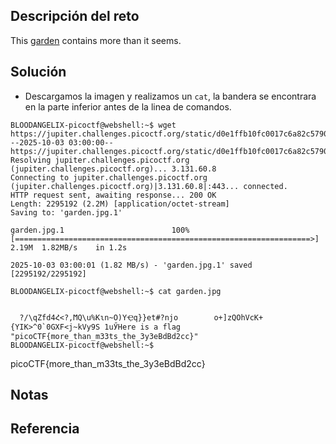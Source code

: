 ## Descripción del reto
This [garden](https://jupiter.challenges.picoctf.org/static/d0e1ffb10fc0017c6a82c57900f3ffe3/garden.jpg) contains more than it seems.

## Solución
- Descargamos la imagen y realizamos un `cat`, la bandera se encontrara en la parte inferior antes de la linea de comandos.
```
BLOODANGELIX-picoctf@webshell:~$ wget https://jupiter.challenges.picoctf.org/static/d0e1ffb10fc0017c6a82c57900f3ffe3/garden.jpg
--2025-10-03 03:00:00--  https://jupiter.challenges.picoctf.org/static/d0e1ffb10fc0017c6a82c57900f3ffe3/garden.jpg
Resolving jupiter.challenges.picoctf.org (jupiter.challenges.picoctf.org)... 3.131.60.8
Connecting to jupiter.challenges.picoctf.org (jupiter.challenges.picoctf.org)|3.131.60.8|:443... connected.
HTTP request sent, awaiting response... 200 OK
Length: 2295192 (2.2M) [application/octet-stream]
Saving to: 'garden.jpg.1'

garden.jpg.1                        100%[==================================================================>]   2.19M  1.82MB/s    in 1.2s    

2025-10-03 03:00:01 (1.82 MB/s) - 'garden.jpg.1' saved [2295192/2295192]

BLOODANGELIX-picoctf@webshell:~$ cat garden.jpg 


  ?/\qZfd4Հ<?,ϺQ\u%Kɩn~O)YҾq}}et#?njo        o+]zQOhVcK+{YIK>^0`0GֺXF<j~kVy9S 1uӲHere is a flag "picoCTF{more_than_m33ts_the_3y3eBdBd2cc}"
BLOODANGELIX-picoctf@webshell:~$ 
```

picoCTF{more_than_m33ts_the_3y3eBdBd2cc}

## Notas


## Referencia
